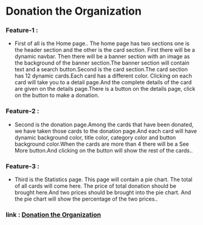  <h1 className="text-2xl">Donation the Organization </h1>

<h3 className="text-xl"> Feature-1 : </h3>
<ul><li>
First of all is the Home page.. The home page has two sections one is the header section and the other is the card section. First there will be a dynamic navbar. Then there will be a banner section with an image as the background of the banner section.The banner section will contain text and a search button.Second is the card section.The card section has 12 dynamic cards.Each card has a different color. Clicking on each card will take you to a detail page.And the complete details of the card are given on the details page.There is a button on the details page, click on the button to make a donation.
</li>
</ul>

<h3 className="text-xl"> Feature-2 : </h3>
<ul><li>
 Second is the donation page.Among the cards that have been donated, we have taken those cards to the donation page.And each card will have dynamic background color, title color, category color and button background color.When the cards are more than 4 there will be a See More button.And clicking on the button will show the rest of the cards..
</li>
</ul>

<h3 className="text-xl"> Feature-3 : </h3>
<ul><li>
Third is the Statistics page. This page will contain a pie chart. The total of all cards will come here. The price of total donation should be brought here.And two prices should be brought into the pie chart. And the pie chart will show the percentage of the two prices..
</li>
</ul>

<h3 className="text-2xl"> link :
<a href="http://rimon-donation-organization.surge.sh" target="_blank" rel="donation">Donation the Organization </a>
</h3>